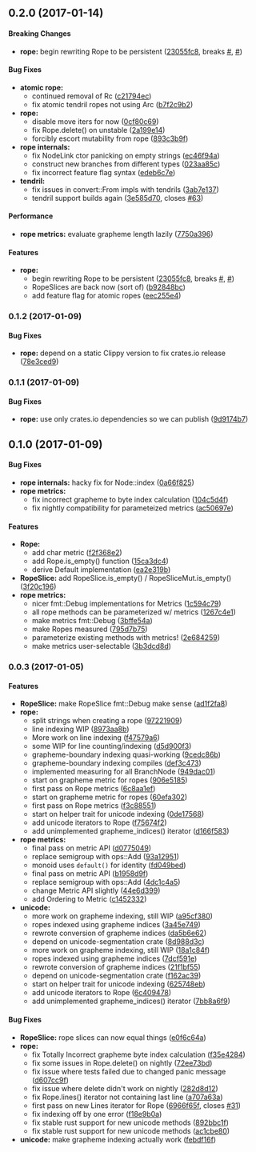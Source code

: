 <a name="0.2.0"></a>
## 0.2.0 (2017-01-14)


#### Breaking Changes

* **rope:**  begin rewriting Rope to be persistent ([23055fc8](https://github.com/hawkw/an-editor/commit/23055fc82019567cc1727c8a62a2fa1d19fea476), breaks [#](https://github.com/hawkw/an-editor/issues/), [#](https://github.com/hawkw/an-editor/issues/))

#### Bug Fixes

* **atomic rope:**
  *  continued removal of Rc<AtomicTendril> ([c21794ec](https://github.com/hawkw/an-editor/commit/c21794ecd10285611b129e6174483866c4f694e0))
  *  fix atomic tendril ropes not using Arc ([b7f2c9b2](https://github.com/hawkw/an-editor/commit/b7f2c9b2798b6ad6e2be773026c90b178bb674b6))
* **rope:**
  *  disable move iters for now ([0cf80c69](https://github.com/hawkw/an-editor/commit/0cf80c697c29422a51c02801a7b587d228067ab6))
  *  fix Rope.delete() on unstable ([2a199e14](https://github.com/hawkw/an-editor/commit/2a199e143f28cca6d8dc4108043b68bcfbbc5f19))
  *  forcibly escort mutability from rope ([893c3b9f](https://github.com/hawkw/an-editor/commit/893c3b9fefbb7ab6f28bc34981dd517fe646b98a))
* **rope internals:**
  *  fix NodeLink ctor panicking on empty strings ([ec46f94a](https://github.com/hawkw/an-editor/commit/ec46f94a2f426d6346de9728caa628439aedf199))
  *  construct new branches from different types ([023aa85c](https://github.com/hawkw/an-editor/commit/023aa85cecb8f5c1d763f9bc883800f10267577d))
  *  fix incorrect feature flag syntax ([edeb6c7e](https://github.com/hawkw/an-editor/commit/edeb6c7eeb820e5e1dd7d24da5bbb45adfe4e7eb))
* **tendril:**
  *  fix issues in convert::From impls with tendrils ([3ab7e137](https://github.com/hawkw/an-editor/commit/3ab7e13740627b16deb0ce73b7bb7511ba8ef019))
  *  tendril support builds again ([3e585d70](https://github.com/hawkw/an-editor/commit/3e585d7011f754c1e023346404c48efe5af9a253), closes [#63](https://github.com/hawkw/an-editor/issues/63))

#### Performance

* **rope metrics:**  evaluate grapheme length lazily ([7750a396](https://github.com/hawkw/an-editor/commit/7750a3966da6c891419b810773983ec8619c1e56))

#### Features

* **rope:**
  * begin rewriting Rope to be persistent ([23055fc8](https://github.com/hawkw/an-editor/commit/23055fc82019567cc1727c8a62a2fa1d19fea476), breaks [#](https://github.com/hawkw/an-editor/issues/), [#](https://github.com/hawkw/an-editor/issues/))
  *  RopeSlices are back now (sort of) ([b92848bc](https://github.com/hawkw/an-editor/commit/b92848bce4dae457e6ea3e7bb0180f17070d174b))
  *  add feature flag for atomic ropes ([eec255e4](https://github.com/hawkw/an-editor/commit/eec255e4523aa5d1d6fa6b86d217018e0785144c))



<a name="0.1.2"></a>
### 0.1.2 (2017-01-09)


#### Bug Fixes

* **rope:**  depend on a static Clippy version to fix crates.io release ([78e3ced9](https://github.com/hawkw/an-editor/commit/78e3ced9201cdb8c989c8f447fc52eece15b6df5))





<a name="0.1.1"></a>
### 0.1.1 (2017-01-09)


#### Bug Fixes

* **rope:**  use only crates.io dependencies so we can publish ([9d9174b7](https://github.com/hawkw/an-editor/commit/9d9174b72207d37f12121e13b2a0f2e8a4fddda6))




<a name="0.1.0"></a>
## 0.1.0 (2017-01-09)


#### Bug Fixes

* **rope internals:**  hacky fix for Node::index ([0a66f825](https://github.com/hawkw/an-editor/commit/0a66f8251ec417743c00a839e54ab3845ff649c5))
* **rope metrics:**
  *  fix incorrect grapheme to byte index calculation ([104c5d4f](https://github.com/hawkw/an-editor/commit/104c5d4f430c3d79ef8195c8dbc930595f8fc5e4))
  *  fix nightly compatibility for parameteized metrics ([ac50697e](https://github.com/hawkw/an-editor/commit/ac50697e51355322325680517faa1582496e21b4))

#### Features

* **Rope:**
  *  add char metric ([f2f368e2](https://github.com/hawkw/an-editor/commit/f2f368e2d0f0f2ba6a8eeff43b9debe4e6b4ff33))
  *  add Rope.is_empty() function ([15ca3dc4](https://github.com/hawkw/an-editor/commit/15ca3dc420774ec8e3568c3a39bef1757485f3bd))
  *  derive Default implementation ([ea2e319b](https://github.com/hawkw/an-editor/commit/ea2e319b144f3e187b622e298d62ed4265d9e137))
* **RopeSlice:**  add RopeSlice.is_empty() / RopeSliceMut.is_empty() ([3f20c196](https://github.com/hawkw/an-editor/commit/3f20c1969e6727cdc6fcecff6d64ba1770105fcc))
* **rope metrics:**
  *  nicer fmt::Debug implementations for Metrics ([1c594c79](https://github.com/hawkw/an-editor/commit/1c594c79dbacc97fbfe659458a40ceff6aebc400))
  *  all rope methods can be parameterized w/ metrics ([1267c4e1](https://github.com/hawkw/an-editor/commit/1267c4e16ebd2bf6069d54059b148ad580ca3d6b))
  *  make metrics fmt::Debug ([3bffe54a](https://github.com/hawkw/an-editor/commit/3bffe54ad79b710863281b87e050b3d51cf386be))
  *  make Ropes measured ([795d7b75](https://github.com/hawkw/an-editor/commit/795d7b75ef2e561fee71ed64046d595d8959e019))
  *  parameterize existing methods with metrics! ([2e684259](https://github.com/hawkw/an-editor/commit/2e684259047ef2b6a9dbfdc96ace3bcadad26142))
  *  make metrics user-selectable ([3b3dcd8d](https://github.com/hawkw/an-editor/commit/3b3dcd8d12634da92b20f2e24acbba7421aa24e4))


<a name="0.0.3"></a>
### 0.0.3 (2017-01-05)


#### Features

* **RopeSlice:**  make RopeSlice fmt::Debug make sense ([ad1f2fa8](https://github.com/hawkw/an-editor/commit/ad1f2fa8c0c1bbb1d52ae95d07d1fe56b3d90e9b))
* **rope:**
  *  split strings when creating a rope ([97221909](https://github.com/hawkw/an-editor/commit/97221909108f7faa6ccd69daf273b6ac9d6d4595))
  *  line indexing WIP ([8973aa8b](https://github.com/hawkw/an-editor/commit/8973aa8be8331e43a2330d1e08c249b959f47d29))
  *  More work on line indexing ([f47579a6](https://github.com/hawkw/an-editor/commit/f47579a67e8752f9c4f914a6bdb2f46a13c24f0c))
  *  some WIP for line counting/indexing ([d5d900f3](https://github.com/hawkw/an-editor/commit/d5d900f367800097c5e0adade3fb933cebf9e8ea))
  *  grapheme-boundary indexing quasi-working ([9cedc86b](https://github.com/hawkw/an-editor/commit/9cedc86bd735b6db51df344643f7298cbe6accf7))
  *  grapheme-boundary indexing compiles ([def3c473](https://github.com/hawkw/an-editor/commit/def3c473d0aa420a1f42ccf8db4b5bddaf37cdf8))
  *  implemented measuring for all BranchNode ([949dac01](https://github.com/hawkw/an-editor/commit/949dac01d2f544b1711a3cb08b0ba19f437b548c))
  *  start on grapheme metric for ropes ([906e5185](https://github.com/hawkw/an-editor/commit/906e5185e6245d8b1c5744106204203aaee0a87e))
  *  first pass on Rope metrics ([6c8aa1ef](https://github.com/hawkw/an-editor/commit/6c8aa1ef4cfa1c3f85c9561a2d6856fb1cfa91f7))
  *  start on grapheme metric for ropes ([60efa302](https://github.com/hawkw/an-editor/commit/60efa30299772d3ba092d9eade3ffc9f748b9d8d))
  *  first pass on Rope metrics ([f3c88551](https://github.com/hawkw/an-editor/commit/f3c88551c17f8e73e05a3b1093de4806763a5d15))
  *  start on helper trait for unicode indexing ([0de17568](https://github.com/hawkw/an-editor/commit/0de17568fc599c567a16b16467636ceaa3ad34dc))
  *  add unicode iterators to Rope ([f75674f2](https://github.com/hawkw/an-editor/commit/f75674f2583c595ca8d8739d279145ea91fe0bf2))
  *  add unimplemented grapheme_indices() iterator ([d166f583](https://github.com/hawkw/an-editor/commit/d166f583bf8982abe08c6fb16648a25b180b3497))
* **rope metrics:**
  *  final pass on metric API ([d0775049](https://github.com/hawkw/an-editor/commit/d0775049f2ebbe052060b5b333800afdbd54f5c6))
  *  replace semigroup with ops::Add ([93a12951](https://github.com/hawkw/an-editor/commit/93a1295148f91d071a2828c91671d7b7a35c87e9))
  *  monoid uses `default()` for identity ([fd049bed](https://github.com/hawkw/an-editor/commit/fd049bed2121c4be92952fbfd129af5f86a319ca))
  *  final pass on metric API ([b1958d9f](https://github.com/hawkw/an-editor/commit/b1958d9f740e308f7c230143362c3b58ffa59b7b))
  *  replace semigroup with ops::Add ([4dc1c4a5](https://github.com/hawkw/an-editor/commit/4dc1c4a5d9a19fb8c898293b76ca0d76e7cabc7c))
  * change Metric API slightly ([44e6d399](https://github.com/hawkw/an-editor/commit/44e6d3996444b75b55755b614db2400256a99e6c))
  *  add Ordering to Metric ([c1452332](https://github.com/hawkw/an-editor/commit/c145233219c02905a448e0316784f585a8943b10))
* **unicode:**
  *  more work on grapheme indexing, still WIP ([a95cf380](https://github.com/hawkw/an-editor/commit/a95cf380866f0c2a69b4e2a4d23c4d019a816f0e))
  *  ropes indexed using grapheme indices ([3a45e749](https://github.com/hawkw/an-editor/commit/3a45e749dde027a5d4022f22dd147b3281e966a1))
  *  rewrote conversion of grapheme indices ([da5b6e62](https://github.com/hawkw/an-editor/commit/da5b6e62bbd4320ead772b0b93e2217d37c3b80e))
  *  depend on unicode-segmentation crate ([8d988d3c](https://github.com/hawkw/an-editor/commit/8d988d3cafb6245ee69cfebb79d7a588cca532eb))
  *  more work on grapheme indexing, still WIP ([18a1c84f](https://github.com/hawkw/an-editor/commit/18a1c84f28f506e017cb56f223597e26595e152a))
  *  ropes indexed using grapheme indices ([7dcf591e](https://github.com/hawkw/an-editor/commit/7dcf591e2ad1df0a4fa68c816c5411466e6a7e48))
  *  rewrote conversion of grapheme indices ([21f1bf55](https://github.com/hawkw/an-editor/commit/21f1bf55c57cd128c0345f3500de1c2eb0365158))
  *  depend on unicode-segmentation crate ([f162ac39](https://github.com/hawkw/an-editor/commit/f162ac39b2664fc50310448c01698e5612dd72f0))
  *  start on helper trait for unicode indexing ([625748eb](https://github.com/hawkw/an-editor/commit/625748ebc33bee9e860935c556b062c220422b98))
  *  add unicode iterators to Rope ([6c409478](https://github.com/hawkw/an-editor/commit/6c4094788f4ad4c8dd00355470980a1223d3fe7e))
  *  add unimplemented grapheme_indices() iterator ([7bb8a6f9](https://github.com/hawkw/an-editor/commit/7bb8a6f905137d35434c2df46a45503f3f102b4a))

#### Bug Fixes

* **RopeSlice:**  rope slices can now equal things ([e0f6c64a](https://github.com/hawkw/an-editor/commit/e0f6c64a579971d566d34c2a7031ba6eeb23f7df))
* **rope:**
  *  fix Totally Incorrect grapheme byte index calculation ([f35e4284](https://github.com/hawkw/an-editor/commit/f35e4284bf7f9defc9786cdf66fabda735d432d7))
  *  fix some issues in Rope.delete() on nightly ([72ee73bd](https://github.com/hawkw/an-editor/commit/72ee73bd6b4daa70e9bbb6bb2ec313fd25d27e8b))
  *  fix issue where tests failed due to changed panic message ([d607cc9f](https://github.com/hawkw/an-editor/commit/d607cc9f176824d72df4a19bb5bbdd75395f608e))
  *  fix issue where delete didn't work on nightly ([282d8d12](https://github.com/hawkw/an-editor/commit/282d8d1246fa9b290514c01f8ece44e836c351f5))
  *  fix Rope.lines() iterator not containing last line ([a707a63a](https://github.com/hawkw/an-editor/commit/a707a63aea270c23d53ef7a49a067e982642ebc9))
  *  first pass on new Lines iterator for Rope ([6966f65f](https://github.com/hawkw/an-editor/commit/6966f65f9d6e6f8e04a409675d6056a5879b7eb9), closes [#31](https://github.com/hawkw/an-editor/issues/31))
  *  fix indexing off by one error ([f18e9b0a](https://github.com/hawkw/an-editor/commit/f18e9b0a6720b12767c7faf5ee33796aea6592ed))
  *  fix stable rust support for new unicode methods ([892bbc1f](https://github.com/hawkw/an-editor/commit/892bbc1fc830975ffb1efc04619fb31ebeacee20))
  *  fix stable rust support for new unicode methods ([ac1cbe80](https://github.com/hawkw/an-editor/commit/ac1cbe8063ae5f0311e0a9bad0b77a334e429cbe))
* **unicode:**  make grapheme indexing actually work ([febdf16f](https://github.com/hawkw/an-editor/commit/febdf16fb0b6721cef0d59f3fe3d1ca3c94b4f2d))
